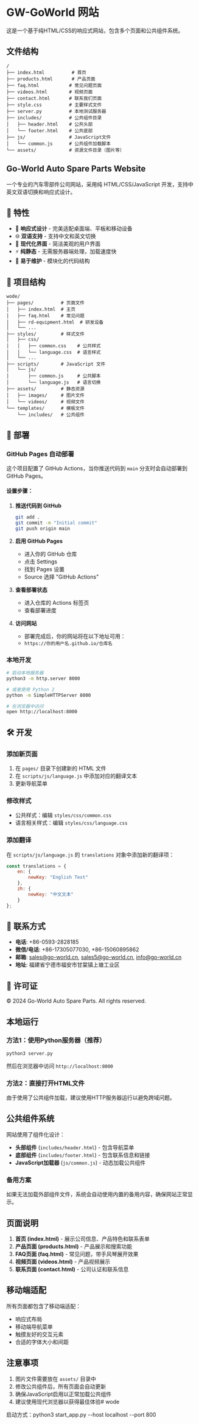 # GW-GoWorld 网站

这是一个基于纯HTML/CSS的响应式网站，包含多个页面和公共组件系统。

## 文件结构

```
/
├── index.html          # 首页
├── products.html       # 产品页面
├── faq.html           # 常见问题页面
├── videos.html        # 视频页面
├── contact.html       # 联系我们页面
├── style.css          # 主要样式文件
├── server.py          # 本地测试服务器
├── includes/          # 公共组件目录
│   ├── header.html    # 公共头部
│   └── footer.html    # 公共底部
├── js/                # JavaScript文件
│   └── common.js      # 公共组件加载脚本
└── assets/            # 资源文件目录（图片等）
```

## Go-World Auto Spare Parts Website

一个专业的汽车零部件公司网站，采用纯 HTML/CSS/JavaScript 开发，支持中英文双语切换和响应式设计。

## 🌟 特性

- 📱 **响应式设计** - 完美适配桌面端、平板和移动设备
- 🌐 **双语支持** - 支持中文和英文切换
- 🎨 **现代化界面** - 简洁美观的用户界面
- ⚡ **纯静态** - 无需服务器端处理，加载速度快
- 🔧 **易于维护** - 模块化的代码结构

## 📁 项目结构

```
wode/
├── pages/          # 页面文件
│   ├── index.html  # 主页
│   ├── faq.html    # 常见问题
│   ├── rd-equipment.html  # 研发设备
│   └── ...
├── styles/         # 样式文件
│   ├── css/
│   │   ├── common.css    # 公共样式
│   │   └── language.css  # 语言样式
│   └── ...
├── scripts/        # JavaScript 文件
│   └── js/
│       ├── common.js     # 公共脚本
│       └── language.js   # 语言切换
├── assets/         # 静态资源
│   ├── images/     # 图片文件
│   └── videos/     # 视频文件
└── templates/      # 模板文件
    └── includes/   # 公共组件
```

## 🚀 部署

### GitHub Pages 自动部署

这个项目配置了 GitHub Actions，当你推送代码到 `main` 分支时会自动部署到 GitHub Pages。

#### 设置步骤：

1. **推送代码到 GitHub**
   ```bash
   git add .
   git commit -m "Initial commit"
   git push origin main
   ```

2. **启用 GitHub Pages**
   - 进入你的 GitHub 仓库
   - 点击 Settings
   - 找到 Pages 设置
   - Source 选择 "GitHub Actions"

3. **查看部署状态**
   - 进入仓库的 Actions 标签页
   - 查看部署进度

4. **访问网站**
   - 部署完成后，你的网站将在以下地址可用：
   - `https://你的用户名.github.io/仓库名`

### 本地开发

```bash
# 启动本地服务器
python3 -m http.server 8000

# 或者使用 Python 2
python -m SimpleHTTPServer 8000

# 在浏览器中访问
open http://localhost:8000
```

## 🛠 开发

### 添加新页面

1. 在 `pages/` 目录下创建新的 HTML 文件
2. 在 `scripts/js/language.js` 中添加对应的翻译文本
3. 更新导航菜单

### 修改样式

- 公共样式：编辑 `styles/css/common.css`
- 语言相关样式：编辑 `styles/css/language.css`

### 添加翻译

在 `scripts/js/language.js` 的 `translations` 对象中添加新的翻译项：

```javascript
const translations = {
    en: {
        newKey: "English Text"
    },
    zh: {
        newKey: "中文文本"
    }
};
```

## 📧 联系方式

- **电话**: +86-0593-2828185
- **微信/电话**: +86-17305077030, +86-15060895862
- **邮箱**: sales@go-world.cn, sales5@go-world.cn, info@go-world.cn
- **地址**: 福建省宁德市福安市甘棠镇上塘工业区

## 📄 许可证

© 2024 Go-World Auto Spare Parts. All rights reserved.

## 本地运行

### 方法1：使用Python服务器（推荐）
```bash
python3 server.py
```
然后在浏览器中访问 `http://localhost:8000`

### 方法2：直接打开HTML文件
由于使用了公共组件加载，建议使用HTTP服务器运行以避免跨域问题。

## 公共组件系统

网站使用了组件化设计：

- **头部组件** (`includes/header.html`) - 包含导航菜单
- **底部组件** (`includes/footer.html`) - 包含联系信息和链接
- **JavaScript加载器** (`js/common.js`) - 动态加载公共组件

### 备用方案
如果无法加载外部组件文件，系统会自动使用内置的备用内容，确保网站正常显示。

## 页面说明

1. **首页 (index.html)** - 展示公司信息、产品特色和联系表单
2. **产品页面 (products.html)** - 产品展示和搜索功能
3. **FAQ页面 (faq.html)** - 常见问题，带手风琴展开效果
4. **视频页面 (videos.html)** - 产品视频展示
5. **联系页面 (contact.html)** - 公司认证和联系信息

## 移动端适配

所有页面都包含了移动端适配：
- 响应式布局
- 移动端导航菜单
- 触摸友好的交互元素
- 合适的字体大小和间距

## 注意事项

1. 图片文件需要放在 `assets/` 目录中
2. 修改公共组件后，所有页面会自动更新
3. 确保JavaScript启用以正常加载公共组件
4. 建议使用现代浏览器以获得最佳体验# wode

启动方式：python3 start_app.py --host localhost --port 800
